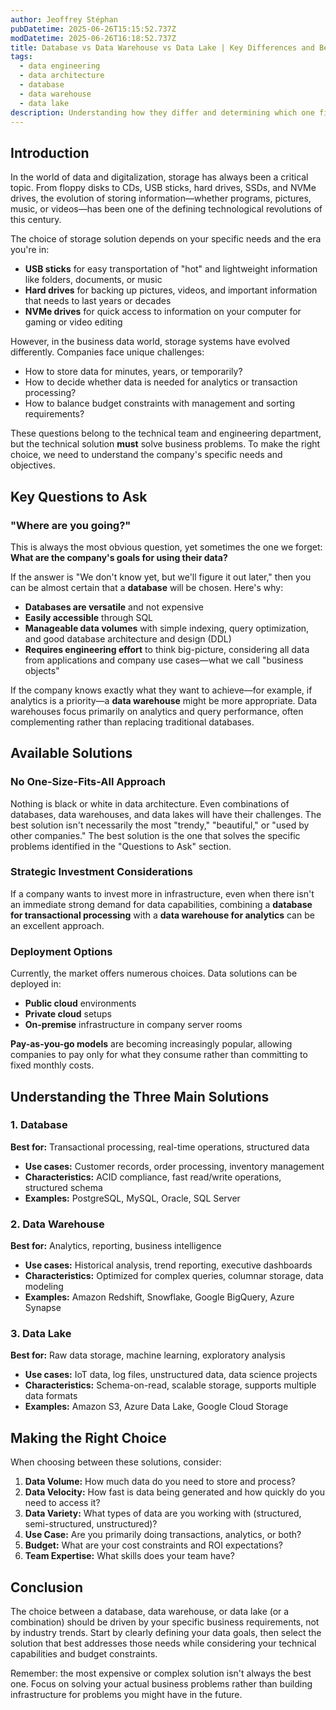```yaml
---
author: Jeoffrey Stéphan
pubDatetime: 2025-06-26T15:15:52.737Z
modDatetime: 2025-06-26T16:18:52.737Z
title: Database vs Data Warehouse vs Data Lake | Key Differences and Best Use Cases
tags:
  - data engineering
  - data architecture
  - database
  - data warehouse
  - data lake
description: Understanding how they differ and determining which one fits your requirements best
---
```


## Introduction

In the world of data and digitalization, storage has always been a critical topic. From floppy disks to CDs, USB sticks, hard drives, SSDs, and NVMe drives, the evolution of storing information—whether programs, pictures, music, or videos—has been one of the defining technological revolutions of this century.

The choice of storage solution depends on your specific needs and the era you're in:
- **USB sticks** for easy transportation of "hot" and lightweight information like folders, documents, or music
- **Hard drives** for backing up pictures, videos, and important information that needs to last years or decades
- **NVMe drives** for quick access to information on your computer for gaming or video editing

However, in the business data world, storage systems have evolved differently. Companies face unique challenges:
- How to store data for minutes, years, or temporarily?
- How to decide whether data is needed for analytics or transaction processing?
- How to balance budget constraints with management and sorting requirements?

These questions belong to the technical team and engineering department, but the technical solution **must** solve business problems. To make the right choice, we need to understand the company's specific needs and objectives.

## Key Questions to Ask

### "Where are you going?"

This is always the most obvious question, yet sometimes the one we forget: **What are the company's goals for using their data?**

If the answer is "We don't know yet, but we'll figure it out later," then you can be almost certain that a **database** will be chosen. Here's why:

- **Databases are versatile** and not expensive
- **Easily accessible** through SQL
- **Manageable data volumes** with simple indexing, query optimization, and good database architecture and design (DDL)
- **Requires engineering effort** to think big-picture, considering all data from applications and company use cases—what we call "business objects"

If the company knows exactly what they want to achieve—for example, if analytics is a priority—a **data warehouse** might be more appropriate. Data warehouses focus primarily on analytics and query performance, often complementing rather than replacing traditional databases.

## Available Solutions

### No One-Size-Fits-All Approach

Nothing is black or white in data architecture. Even combinations of databases, data warehouses, and data lakes will have their challenges. The best solution isn't necessarily the most "trendy," "beautiful," or "used by other companies." The best solution is the one that solves the specific problems identified in the "Questions to Ask" section.

### Strategic Investment Considerations

If a company wants to invest more in infrastructure, even when there isn't an immediate strong demand for data capabilities, combining a **database for transactional processing** with a **data warehouse for analytics** can be an excellent approach.

### Deployment Options

Currently, the market offers numerous choices. Data solutions can be deployed in:
- **Public cloud** environments
- **Private cloud** setups
- **On-premise** infrastructure in company server rooms

**Pay-as-you-go models** are becoming increasingly popular, allowing companies to pay only for what they consume rather than committing to fixed monthly costs.

## Understanding the Three Main Solutions

### 1. Database
**Best for:** Transactional processing, real-time operations, structured data
- **Use cases:** Customer records, order processing, inventory management
- **Characteristics:** ACID compliance, fast read/write operations, structured schema
- **Examples:** PostgreSQL, MySQL, Oracle, SQL Server

### 2. Data Warehouse
**Best for:** Analytics, reporting, business intelligence
- **Use cases:** Historical analysis, trend reporting, executive dashboards
- **Characteristics:** Optimized for complex queries, columnar storage, data modeling
- **Examples:** Amazon Redshift, Snowflake, Google BigQuery, Azure Synapse

### 3. Data Lake
**Best for:** Raw data storage, machine learning, exploratory analysis
- **Use cases:** IoT data, log files, unstructured data, data science projects
- **Characteristics:** Schema-on-read, scalable storage, supports multiple data formats
- **Examples:** Amazon S3, Azure Data Lake, Google Cloud Storage

## Making the Right Choice

When choosing between these solutions, consider:

1. **Data Volume:** How much data do you need to store and process?
2. **Data Velocity:** How fast is data being generated and how quickly do you need to access it?
3. **Data Variety:** What types of data are you working with (structured, semi-structured, unstructured)?
4. **Use Case:** Are you primarily doing transactions, analytics, or both?
5. **Budget:** What are your cost constraints and ROI expectations?
6. **Team Expertise:** What skills does your team have?

## Conclusion

The choice between a database, data warehouse, or data lake (or a combination) should be driven by your specific business requirements, not by industry trends. Start by clearly defining your data goals, then select the solution that best addresses those needs while considering your technical capabilities and budget constraints.

Remember: the most expensive or complex solution isn't always the best one. Focus on solving your actual business problems rather than building infrastructure for problems you might have in the future.
